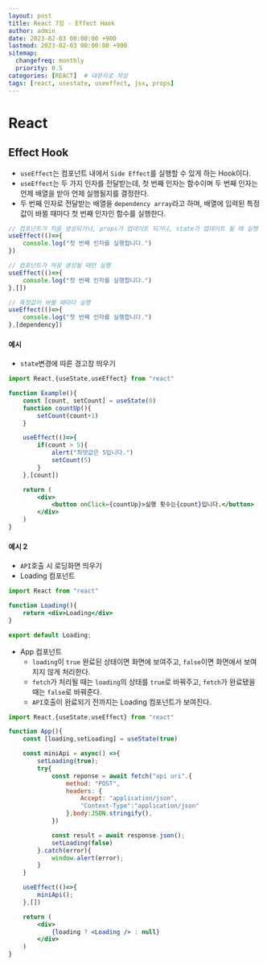 ```yaml
---
layout: post
title: React 7장 - Effect Hook
author: admin
date: 2023-02-03 00:00:00 +900
lastmod: 2023-02-03 00:00:00 +900
sitemap:
  changefreq: monthly
  priority: 0.5
categories: [REACT]  # 대문자로 작성
tags: [react, usestate, useeffect, jsx, props]
---
```

# React
## Effect Hook
- `useEffect`는 컴포넌트 내에서 `Side Effect`를 실행할 수 있게 하는 Hook이다.
- `useEffect`는 두 가지 인자를 전달받는데, 첫 번째 인자는 함수이며 두 번째 인자는 언제 배열을 받아 언제 실행될지를 결정한다.
- 두 번째 인자로 전달받는 배열을 `dependency array`라고 하며, 배열에 입력된 특정값이 바뀔 때마다 첫 번째 인자인 함수를 실행한다.



```jsx
// 컴포넌트가 처음 생성되거나, props가 업데이트 되거나, state가 업데이트 될 때 실행
useEffect(()=>{
    console.log("첫 번째 인자를 실행합니다.")
})
```


```jsx
// 컴포넌트가 처음 생성될 때만 실행
useEffect(()=>{
    console.log("첫 번째 인자를 실행합니다.")
},[])
```


```jsx
// 특정값이 바뀔 때마다 실행
useEffect(()=>{
    console.log("첫 번째 인자를 실행합니다.")
},[dependency])
```


#### 예시
- `state`변경에 따른 경고창 띄우기



```jsx
import React,{useState,useEffect} from "react"

function Example(){
    const [count, setCount] = useState(0)
    function countUp(){
        setCount(count+1)
    }

    useEffect(()=>{
        if(count > 5){
            alert("최댓값은 5입니다.")
            setCount(5)
        }
    },[count])

    return (
        <div>
            <button onClick={countUp}>실행 횟수는{count}입니다.</button>
        </div>
    )
}
```


#### 예시 2
- `API`호출 시 로딩화면 띄우기
- Loading 컴포넌트



```jsx
import React from "react"

function Loading(){
    return <div>Loading</div>
}

export default Loading;
```
- App 컴포넌트
  - `loading`이 `true` 완료된 상태이면 화면에 보여주고, `false`이면 화면에서 보여지지 않게 처리한다.
  - `fetch`가 처리될 때는 `loading`의 상태를 `true`로 바꿔주고, `fetch`가 완료됐을 때는 `false`로 바꿔준다.
  - `API`호출이 완료되기 전까지는 Loading 컴포넌트가 보여진다.




```jsx
import React,{useState,useEffect} from "react"

function App(){
    const [loading,setLoading] = useState(true)

    const miniApi = async() =>{
        setLoading(true);
        try{
            const reponse = await fetch("api uri".{
                method: "POST",
                headers: {
                    Accept: "application/json",
                    "Context-Type":"application/json"
                },body:JSON.stringify(),
            })

            const result = await response.json();
            setLoading(false)
        }.catch(error){
            window.alert(error);
        }
    }

    useEffect(()=>{
        miniApi();
    },[])

    return (
        <div>
            {loading ? <Loading /> : null}
        </div>
    )
}
```